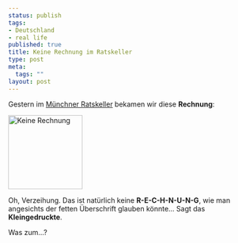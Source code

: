 ```yaml
--- 
status: publish
tags: 
- Deutschland
- real life
published: true
title: Keine Rechnung im Ratskeller
type: post
meta: 
  tags: ""
layout: post
---
```

Gestern im <a href="http://ratskeller.com">Münchner Ratskeller</a> bekamen wir diese <strong>Rechnung</strong>:

<a href='http://fredericiana.de/uploads/2007/09/keine-rechnung.jpg' title='Keine Rechnung'><img src='http://fredericiana.de/uploads/2007/09/keine-rechnung.thumbnail.jpg' width="150" alt='Keine Rechnung' /></a>

Oh, Verzeihung. Das ist natürlich keine <strong>R-E-C-H-N-U-N-G</strong>, wie man angesichts der fetten Überschrift glauben könnte... Sagt das <strong>Kleingedruckte</strong>.

Was zum...?
